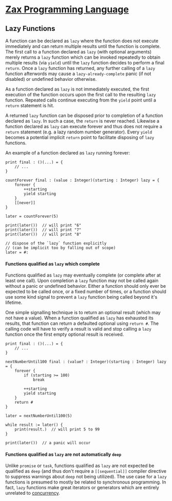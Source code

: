 
# [Zax Programming Language](index.md)

## Lazy Functions

A function can be declared as `lazy` where the function does not execute immediately and can return multiple results until the function is complete. The first call to a function declared as `lazy` (with optional arguments) merely returns a `lazy` function which can be invoked repeatedly to obtain multiple results (via `yield`) until the `lazy` function decides to perform a final `return`. Once a `lazy` function has returned, any further calling of a `lazy` function afterwords may cause a `lazy-already-complete` panic (if not disabled) or undefined behavior otherwise.

As a function declared as `lazy` is not immediately executed, the first execution of the function occurs upon the first call to the resulting `lazy` function. Repeated calls continue executing from the `yield` point until a `return` statement is hit.

A returned `lazy` function can be disposed prior to completion of a function declared as `lazy`. In such a case, the `return` is never reached. Likewise a function declared as `lazy` can execute forever and thus does not require a `return` statement (e.g. a lazy random number generator). Every `yield` becomes a potential implicit `return` point to facilitate disposing of `lazy` functions.

An example of a function declared as `lazy` running forever:

````zax
print final : ()(...) = {
    // ...
}

countForever final : (value : Integer)(starting : Integer) lazy = {
    forever {
        ++starting
        yield starting
    }
    [[never]]
}

later = countForever(5)

print(later())  // will print "6"
print(later())  // will print "7"
print(later())  // will print "8"

// dispose of the `lazy` function explicitly
// (can be implicit too by falling out of scope)
later = #:
````


#### Functions qualified as `lazy` which complete

Functions qualified as `lazy` may eventually complete (or complete after at least one call). Upon completion a `lazy` function may not be called again without a panic or undefined behavior. Either a function should only ever be expected to be called once, or a fixed number of times, or a function should use some kind signal to prevent a `lazy` function being called beyond it's lifetime.

One simple signalling technique is to return an optional result (which may not have a value). When a function qualified as `lazy` has exhausted its results, that function can return a defaulted optional using `return #`. The calling code will have to verify a result is valid and stop calling a `lazy` function once the first empty optional result is received.

````zax
print final : ()(...) = {
    // ...
}

nextNumberUntil100 final : (value? : Integer)(starting : Integer) lazy = {
    forever {
        if (starting >= 100)
            break

        ++starting
        yield starting
    }
    return #
}

later = nextNumberUntil100(5)

while result := later() {
    print(result.)  // will print 5 to 99
}

print(later())  // a panic will occur
````


#### Functions qualified as `lazy` are not automatically `deep`

Unlike `promise` or `task`, functions qualified as `lazy` are not expected be qualified as `deep` (and thus don't require a `[[sequential]]` compiler directive to suppress warnings about `deep` not being utilized). The use case for a `lazy` functions is presumed to mostly be related to synchronous programming. In fact, `lazy` functions make great iterators or generators which are entirely unrelated to [concurrency](concurrency.md).
